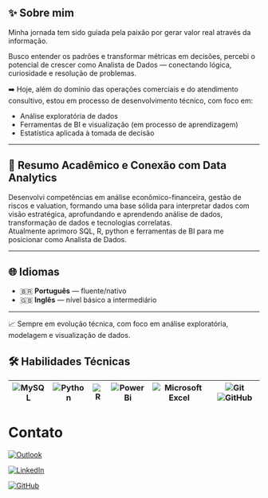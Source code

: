 ## ✨ Sobre mim

Minha jornada tem sido guiada pela paixão por gerar valor real através da informação. 

Busco entender os padrões e transformar métricas em decisões, percebi o potencial de crescer como Analista de Dados — conectando lógica, curiosidade e resolução de problemas.

➡️ Hoje, além do domínio das operações comerciais e do atendimento consultivo, estou em processo de desenvolvimento técnico, com foco em:
- Análise exploratória de dados  
- Ferramentas de BI e visualização (em processo de aprendizagem)  
- Estatística aplicada à tomada de decisão  

---

## 📝 Resumo Acadêmico e Conexão com Data Analytics

Desenvolvi competências em análise econômico-financeira, gestão de riscos e valuation, formando uma base sólida para interpretar dados com visão estratégica, aprofundando e aprendendo análise de dados, transformação de dados e tecnologias correlatas.  
Atualmente aprimoro SQL, R, python e ferramentas de BI para me posicionar como Analista de Dados.
 

---

## 🌐 Idiomas

- 🇧🇷 **Português** — fluente/nativo  
- 🇬🇧 **Inglês** — nível básico a intermediário  

---

📈 Sempre em evolução técnica, com foco em análise exploratória, modelagem e visualização de dados.

## 🛠 Habilidades Técnicas

     
| ![MySQL](https://img.shields.io/badge/mysql-4479A1.svg?style=plasticplasticfor-the-badge&logo=mysql&logoColor=white) | ![Python](https://img.shields.io/badge/python-3670A0?style=plasticfor-the-badge&logo=python&logoColor=ffdd54) | ![R](https://img.shields.io/badge/r-%23276DC3.svg?style=plasticfor-the-badge&logo=r&logoColor=white) | ![Power Bi](https://img.shields.io/badge/power_bi-F2C811?style=plasticfor-the-badge&logo=powerbi&logoColor=black) | ![Microsoft Excel](https://img.shields.io/badge/Microsoft_Excel-217346?style=plasticfor-the-badge&logo=microsoft-excel&logoColor=white) | ![Git](https://img.shields.io/badge/git-%23F05033.svg?style=plasticfor-the-badge&logo=git&logoColor=white) ![GitHub](https://img.shields.io/badge/github-%23121011.svg?style=plasticfor-the-badge&logo=github&logoColor=white) |
|:-------------------------------------------------------------------------------------------------:|:-------------------------------------------------------------------------------------------------:|:-------------------------------------------------------------------------------------------------:|:--------------------------------------------------------------------------------------------------------------:|:---------------------------------------------------------------------------------------------------------------:|:----------------------------------------------------------------------------------------------------------------------------------------:|
# Contato

[![Outlook](https://img.shields.io/badge/Microsoft_Outlook-0078D4?style=plasticplastic&logo=microsoft-outlook&logoColor=white)](davy_sm@hotmail.com)

 [![LinkedIn](https://img.shields.io/badge/linkedin-%230077B5.svg?style=plasticplastic&logo=linkedin&logoColor=white)](https://www.linkedin.com/in/dvii22/)  

 [![GitHub](https://img.shields.io/badge/github-%23121011.svg?style=plasticplastic&logo=github&logoColor=white)](https://github.com/Dvii22)

